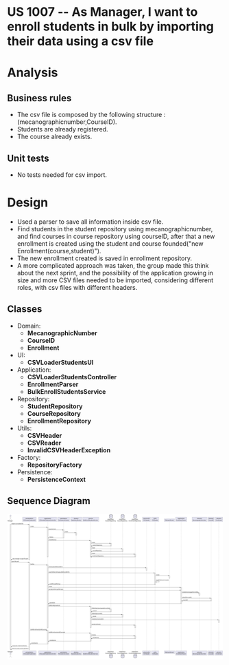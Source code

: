 US 1007 -- As Manager, I want to enroll students in bulk by importing their data using a csv file
==============================

# Analysis

## Business rules

- The csv file is composed by the following structure : (mecanographicnumber,CourseID).
- Students are already registered.
- The course already exists.

## Unit tests

- No tests needed for csv import.

# Design

- Used a parser to save all information inside csv file.
- Find students in the student repository using mecanographicnumber, and find courses in course repository using courseID,
  after that a new enrollment is created using the student and course founded("new Enrollment(course,student)").
- The new enrollment created is saved in enrollment repository.
- A more complicated approach was taken, the group made this think about the next sprint, and the
  possibility of the application growing in size and more CSV files needed to be imported, considering
  different roles, with csv files with different headers.

## Classes

- Domain:
    + **MecanographicNumber**
    + **CourseID**
    + **Enrollment**
- UI:
    + **CSVLoaderStudentsUI**
- Application:
    + **CSVLoaderStudentsController**
    + **EnrollmentParser**
    + **BulkEnrollStudentsService**
- Repository:
    + **StudentRepository**
    + **CourseRepository**
    + **EnrollmentRepository**
- Utils:
    + **CSVHeader**
    + **CSVReader**
    + **InvalidCSVHeaderException**
- Factory:
    + **RepositoryFactory**
- Persistence:
    + **PersistenceContext**

## Sequence Diagram

![diagram](./importStudentsSD.svg)


